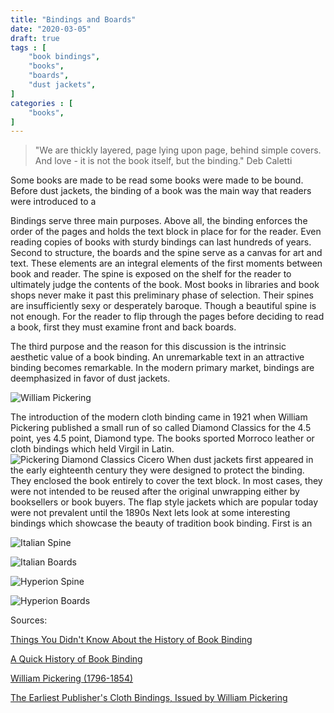 ```yaml
---
title: "Bindings and Boards"
date: "2020-03-05" 
draft: true 
tags : [
    "book bindings",
    "books",
    "boards",
    "dust jackets",
]
categories : [
    "books",
]
---
```


> "We are thickly layered, page lying upon page, behind simple covers. And love - it is not the book itself, but the binding."
Deb Caletti

Some books are made to be read some books were made to be bound. Before dust jackets, the binding of a book was the main way that readers were introduced to a  

Bindings serve three main purposes. Above all, the binding enforces the order of the pages and holds the text block in place for for the reader. Even reading copies of books with sturdy bindings can last hundreds of years. Second to structure, the boards and the spine serve as a canvas for art and text. These elements are an integral elements of the first moments between book and reader. The spine is exposed on the shelf for the reader to ultimately judge the contents of the book. Most books in libraries and book shops never make it past this preliminary phase of selection. Their spines are insufficiently sexy or desperately baroque. Though a beautiful spine is not enough. For the reader to flip through the pages before deciding to read a book, first they must examine front and back boards.

The third purpose and the reason for this discussion is the intrinsic aesthetic value of a book binding. An unremarkable text in an attractive binding becomes remarkable. In the modern primary market, bindings are deemphasized in favor of dust jackets. 

![William Pickering](/img/bindings-and-boards/pick.jpg)


The introduction of the modern cloth binding came in 1921 when William Pickering published a small run of so called Diamond Classics for the 4.5 point, yes 4.5 point, Diamond type. The books sported Morroco leather or cloth bindings which held Virgil in Latin. 
![Pickering Diamond Classics Cicero](/img/bindings-and-boards/diamond-classic-cicero.jpg)
When dust jackets first appeared in the early eighteenth century they were designed to protect the binding. They enclosed the book entirely to cover the text block. In most cases, they were not intended to be reused after the original unwrapping either by booksellers or book buyers. The flap style jackets which are popular today were not prevalent until the 1890s
Next lets look at some interesting bindings which showcase the beauty of tradition book binding. First is an

![Italian Spine](/img/bindings-and-boards/italian-spine.png)



![Italian Boards](/img/bindings-and-boards/italian-board.png)


![Hyperion Spine](/img/bindings-and-boards/hyperion-spine.png)


![Hyperion Boards](/img/bindings-and-boards/hyperion-board.png)


Sources:

[Things You Didn't Know About the History of Book Binding](https://www.advantagebookbinding.com/blog/book-binding/things-didnt-know-history-book-binding/)


[A Quick History of Book Binding](https://blog.bookstellyouwhy.com/bid/230074/a-quick-history-of-book-binding)

[William Pickering (1796-1854)](http://www.orgs.miamioh.edu/anthologies/bijou/youngcd/pick.html)

[The Earliest Publisher's Cloth Bindings, Issued by William Pickering](https://www.historyofinformation.com/detail.php?id=1732)
